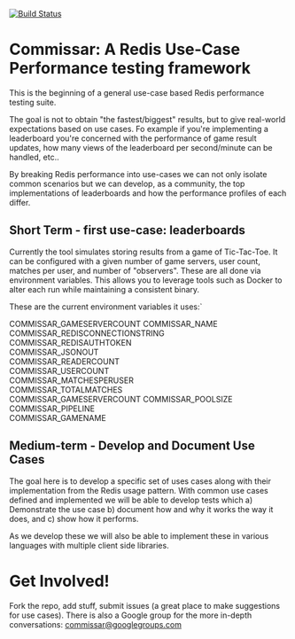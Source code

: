 [![Build
Status](https://travis-ci.org/TheRealBill/commissar.svg?branch=master)](https://travis-ci.org/TheRealBill/commissar)

# Commissar: A Redis Use-Case Performance testing framework

This is the beginning of a general use-case based Redis performance testing
suite.

The goal is not to obtain "the fastest/biggest" results, but to give real-world
expectations based on use cases. Fo example if you're implementing a
leaderboard you're concerned with the performance of game result updates, how
many views of the leaderboard per second/minute can be handled, etc..

By breaking Redis performance into use-cases we can not only isolate common
scenarios but we can develop, as a community, the top implementations of
leaderboards and how the performance profiles of each differ.

## Short Term - first use-case: leaderboards

Currently the tool simulates storing results from a game of Tic-Tac-Toe. It can
be configured with a given number of game servers, user count, matches per
user, and number of "observers". These are all done via environment variables.
This allows you to leverage tools such as Docker to alter each run while
maintaining a consistent binary.

These are the current environment variables it uses:`

COMMISSAR_GAMESERVERCOUNT
COMMISSAR_NAME                  
COMMISSAR_REDISCONNECTIONSTRING
COMMISSAR_REDISAUTHTOKEN      
COMMISSAR_JSONOUT            
COMMISSAR_READERCOUNT       
COMMISSAR_USERCOUNT        
COMMISSAR_MATCHESPERUSER  
COMMISSAR_TOTALMATCHES   
COMMISSAR_GAMESERVERCOUNT 
COMMISSAR_POOLSIZE       
COMMISSAR_PIPELINE      
COMMISSAR_GAMENAME     


## Medium-term - Develop and Document Use Cases


The goal here is to develop a specific set of uses cases along with their
implementation from the Redis usage pattern. With common use cases defined and
implemented we will be able to develop tests which 
  a) Demonstrate the use case
  b) document how and why it works the way it does, and 
  c) show how it performs.

As we develop these we will also be able to implement these in various
languages with multiple client side libraries.

# Get Involved!

Fork the repo, add stuff, submit issues (a great place to make suggestions for
use cases). There is also a Google group for the more in-depth conversations:
commissar@googlegroups.com


